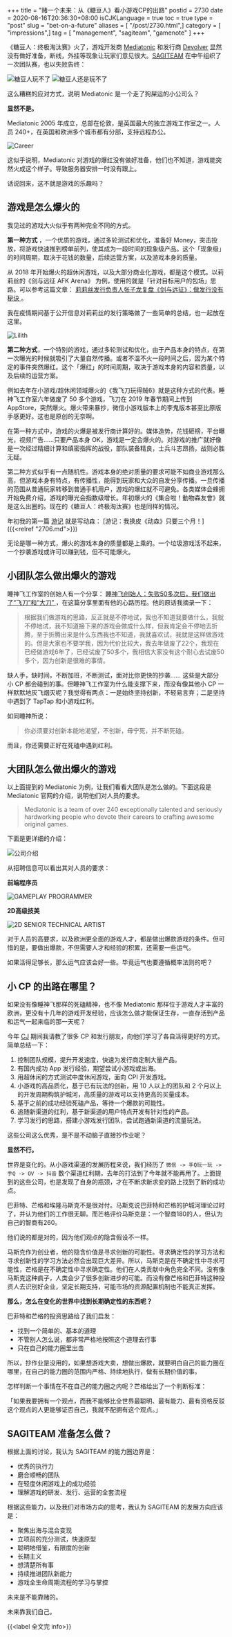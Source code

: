 +++
title = "赌一个未来：从《糖豆人》看小游戏CP的出路"
postid = 2730
date = 2020-08-16T20:36:30+08:00
isCJKLanguage = true
toc = true
type = "post"
slug = "bet-on-a-future"
aliases = [ "/post/2730.html",]
category = [ "impressions",]
tag = [ "management", "sagiteam", "gamenote" ]
+++

《糖豆人：终极淘汰赛》火了，游戏开发商 [Mediatonic](https://www.mediatonicgames.com/) 和发行商 [Devolver](https://devolverdigital.com/) 显然没有做好准备，断线，外挂等现象让玩家们意见很大。[SAGITEAM](/tag/sagiteam/) 在中午组织了一次团队赛，也以失败告终： <!--more-->

![糖豆人玩不了](/uploads/2020/08/future01.jpg)
![糖豆人还是玩不了](/uploads/2020/08/future02.jpg)

这么糟糕的应对方式，说明 Mediatonic 是一个走了狗屎运的小公司么？

**显然不是。**

Mediatonic 2005 年成立，总部在伦敦，是英国最大的独立游戏工作室之一。人员 240+，在英国和欧洲多个城市都有分部，支持远程办公。

![Career](/uploads/2020/08/tonic01.jpg)

这似乎说明，Mediatonic 对游戏的爆红没有做好准备，他们也不知道，游戏能突然火成这个样子。导致服务器安排一时没有跟上。

话说回来，这不就是游戏的乐趣吗？

## 游戏是怎么爆火的

我见过的游戏大火似乎有两种完全不同的方式。

**第一种方式** ，一个优质的游戏，通过多轮测试和优化，准备好 Money，突击投放，将游戏快速推到榜单前列，使其成为一段时间的现象级产品。这个「现象级」的时间周期，取决于花钱的数量，后续运营方案，以及游戏本身的质量。

从 2018 年开始爆火的超休闲游戏，以及大部分商业化游戏，都是这个模式。以莉莉丝的《剑与远征 AFK Arena》 为例，使用的就是「针对目标用户的包场」思路。可以参考这篇文章： [莉莉丝发行负责人张子龙复盘《剑与远征》：做发行没有秘诀 ](https://mp.weixin.qq.com/s/zdFt8CUGgtqzGpzQ-n3fGg)。

我在疫情期间基于公开信息对莉莉丝的发行策略做了一些简单的总结，也一起放在这里。

![Lilith](/uploads/2020/08/lilith.jpg)

**第二种方式**，一个特别的游戏，通过多轮测试和优化，由于产品本身的特点，在第一次曝光的时候就吸引了大量自然传播。或者不温不火一段时间之后，因为某个特定的事件突然爆红。这个「爆红」的时间周期，取决于游戏本身的内容和质量，以及后续的运营方案。

例如去年在小游戏/超休闲领域爆火的《我飞刀玩得贼6》就是这种方式的代表。睡神飞工作室六年做废了 50 多个游戏，飞刀在 2019 年春节期间上传到 AppStore，突然爆火。爆火带来暴抄，微信小游戏版本上的李鬼版本甚至比原版手感更好。这也是原创的无奈啊。

在第一种方式中，游戏的火爆是被发行商计算好的。媒体造势，花钱砸榜，平台曝光，视频广告……只要产品本身 OK，游戏是一定会爆火的。对游戏的推广就好像是一次经过精细计算和缜密指挥的战役，部队装备精良，士兵斗志昂扬，战则必胜无疑。

第二种方式似乎有一点随机性。游戏本身的绝对质量的要求可能不如商业游戏那么高，但游戏本身有特点，有传播性，能得到玩家和大众的自发分享传播。一旦传播的范围从普通玩家转移到普通手机用户，游戏的爆红就不可避免。各类媒体会蜂拥开始免费介绍，游戏的曝光会指数级增长。年初爆火的《集合啦！動物森友會》就是这么出圈的。现在的《糖豆人：终极淘汰赛》也是同样的情况。

年初我的第一篇 [游记](/tag/gamenote/) 就是写动森： [游记：我换皮《动森》只要三个月！]({{<relref "2706.md">}})

无论是哪一种方式，爆火的游戏本身的质量都是上乘的。一个垃圾游戏活不起来，一个抄袭游戏或许可以赚到钱，但不可能爆火。

## 小团队怎么做出爆火的游戏

睡神飞工作室的创始人有一个分享： [睡神飞创始人：失败50多次后，我们做出了“飞刀”和“大刀” ](https://mp.weixin.qq.com/s/G41S6TeeeTPjqvt9G7nsiw) ，在这篇分享里面有他的心路历程。他的原话我摘录一下：

> 根据我们做游戏的思路，反正就是不停地试，我也不知道我要做什么，我就不停地试，我不知道接下来的游戏会做成什么样，但我肯定会不停地去折腾，至于折腾出来是什么东西我也不知道，我就喜欢试，我就是这样做游戏的。但是大家也不要学我，因为代价比较大，我去年做废了22个，我现在已经做游戏6年了，已经试废了50多个，我相信大家没有这个耐心去试废50多个，因为创新是很难的事情。

缺人手，缺时间，不断加班，不断测试，面对比你更快的抄袭…… 这些是大部分小 CP 都会碰到的事。但睡神飞工作室为什么能支撑下来，而没有像其他小 CP 一样默默地灰飞烟灭呢？我觉得有两点：一是始终坚持创新，不轻易言弃；二是坚持中遇到了 TapTap 和小游戏红利。

如同睡神所说：

> 你必须要对创新本能地渴望，不创新，毋宁死，并不断死磕。

而且，你还需要正好在死磕中遇到红利。

## 大团队怎么做出爆火的游戏

以上面提到的 Mediatonic 为例，让我们看看大团队是怎么做的。下面这段是 Mediatonic 官网的介绍，说明他们对人员的要求。

> Mediatonic is a team of over 240 exceptionally talented and seriously hardworking people who devote their careers to crafting awesome original games.

下面是更详细的介绍：

![公司介绍](/uploads/2020/08/tonic02.jpg)

从招聘信息可以看出其对人员的要求：

**前端程序员**

![GAMEPLAY PROGRAMMER](/uploads/2020/08/tonic03.jpg)

**2D高级技美**

![2D SENIOR TECHNICAL ARTIST](/uploads/2020/08/tonic04.jpg)

对于人员的高要求，以及欧洲更全面的游戏人才，都是做出爆款游戏的条件。但可惜的是，要做出爆款，不但需要人才和经验的积累，还需要一些运气。

如果活得足够长，那么运气应该会好一些。毕竟运气也要遵循概率法则的吧？

## 小 CP 的出路在哪里？

如果没有像睡神飞那样的死磕精神，也不像 Mediatonic 那样位于游戏人才丰富的欧洲，更没有十几年的游戏开发经验，应该怎么做才能保证生存，一直存活到产品和运气一起来临的那一天呢？

今年 [CJ](/tag/chinajoy/) 期间我请教了很多 CP 和发行朋友，向他们学习了各自活得更好的方式。简单总结一下：

1. 控制团队规模，提升开发速度，快速为发行商定制大量产品。
2. 有国内成功 App 发行经验，期望尝试小游戏或出海。
3. 用超休闲的方式测试中度休闲游戏，面向 CPI 开发游戏。
4. 小游戏的高品质化，基于已有玩法的创新，用 10 人以上的团队和 2 个月以上的开发周期构筑护城河，高质量的游戏可以支持更高的买量成本。
5. 基于之前的成功经验死磕产品，等待一个爆款的可能性。
6. 追随新渠道的红利，基于新渠道的用户特点开发有针对性的产品。
7. 学习发行的思路，搭建小游戏发行团队，尝试跑通新渠道的流量玩法。

这些公司这么优秀，是不是不动脑子直接抄作业呢？

**显然不行。**

世界是变化的。从小游戏渠道的发展历程来说，我们经历了 `微信 -> 手Q玩一玩 -> 手Q -> OV -> 抖音` 数个渠道红利期，去年的打法到了今年就不能再用了。上面提到的这些公司，也是发现了自身的瓶颈，才在不断求新求变的路上找到了新的成功点。

巴菲特、芒格和埃隆马斯克不是很对付。马斯克说巴菲特和芒格的护城河理论过时了，并认为他们的工作很无聊。而芒格评价马斯克是：一个智商180的人，但认为自己的智商有260。

他们说的都是对的，因为他们观点的隐含假设不一样。

马斯克作为创业者，他的隐含价值是寻求创新的可能性。寻求确定性的学习方法和寻求创新性的学习方法必然会出现巨大差异。所以，马斯克是在不确定性中寻求可能性，芒格是在不确定性中寻求确定性。他们在人类贡献中角色完全不同。没有像马斯克这种疯子，人类会少了很多创新进步的可能。而没有像芒格和巴菲特这种投资人去识别好企业，坚定长期支持，可能市场的资源配置机制也不能真正发挥。

**那么，怎么在变化的世界中找到长期确定性的东西呢？**

巴菲特和芒格的投资思路给了我们启发：

- 找到一个简单的、基本的道理
- 不管别人怎么说，都非常严格地按照这个道理去行事
- 只在自己的能力圈里出击

所以，抄作业是没用的，如果想游戏大卖，想做出爆款，就要明白自己的能力圈在哪里，在自己的能力圈的范围内严格、持续地执行，做有长期价值的事。

怎样判断一个事情在不在自己的能力圈之内呢？芒格给出了一个判断标准：

「如果我要拥有一个观点，而我不能够比全世界最聪明、最有能力、最有资格反驳这个观点的人更能够证否自己，我就不配拥有这个观点。」

## SAGITEAM 准备怎么做？

根据上面的讨论，我认为 SAGITEAM 的能力圈边界是：

- 优秀的执行力
- 磨合顺畅的团队
- 在轻度休闲游戏上的成功经验
- 理解游戏的研发、发行、运营的全套流程

根据这些能力，以及我们对市场方向的思考，我认为 SAGITEAM 的发展方向应该是：

- 聚焦出海与混合变现
- 立项前的充分测试，快速原型
- 聪明地借鉴，有限度的创新
- 长期主义
- 想清楚所有事
- 持续推进团队新能力
- 游戏全生命周期流程的学习与掌控

未来是不能靠赌的。

未来靠我们自己。

{{<label 全文完 info>}}